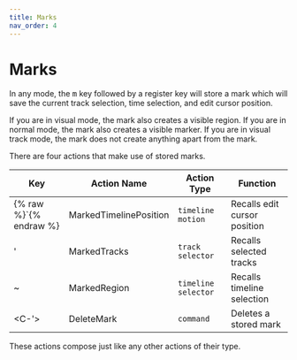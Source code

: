 ```yaml
---
title: Marks
nav_order: 4
---
```


# Marks

In any mode, the <kbd>m</kbd> key followed by a register key will store a mark which will save the current track selection, time selection, and edit cursor position.

If you are in visual mode, the mark also creates a visible region.
If you are in normal mode, the mark also creates a visible marker.
If you are in visual track mode, the mark does not create anything apart from the mark.

There are four actions that make use of stored marks.


| Key            | Action Name            | Action Type         | Function                     |
| -------------- | ---------------------- | ------------------- | ---------------------------- |
| {% raw %}`{% endraw %} | MarkedTimelinePosition | `timeline motion`   | Recalls edit cursor position |
| '            | MarkedTracks           | `track selector`    | Recalls selected tracks      |
| ~            | MarkedRegion           | `timeline selector` | Recalls timeline selection   |
| <C-'>        | DeleteMark             | `command`           | Deletes a stored mark        |

These actions compose just like any other actions of their type. 
